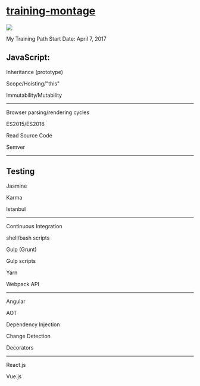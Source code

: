 # [training-montage](https://www.youtube.com/watch?v=27F46WPVJBs)

![](https://media.giphy.com/media/26tPrcX6EfSj5N0HK/giphy.gif)

My Training Path
Start Date: April 7, 2017

## JavaScript:
Inheritance (prototype)

Scope/Hoisting/"this"

Immutability/Mutability


-----------------------

Browser parsing/rendering cycles

ES2015/ES2016

Read Source Code

Semver


-----------------------

## Testing
Jasmine

Karma

Istanbul


-----------------------

Continuous Integration

shell/bash scripts

Gulp (Grunt)

Gulp scripts

Yarn

Webpack API


-----------------------

Angular

AOT

Dependency Injection

Change Detection

Decorators


-----------------------

React.js

Vue.js




